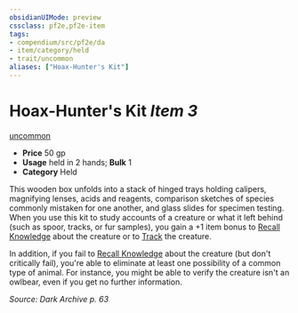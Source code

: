 ```yaml
---
obsidianUIMode: preview
cssclass: pf2e,pf2e-item
tags:
- compendium/src/pf2e/da
- item/category/held
- trait/uncommon
aliases: ["Hoax-Hunter's Kit"]
---
```

# Hoax-Hunter's Kit *Item 3*  
[uncommon](../../../Rules/traits/uncommon.md)  

- **Price** 50 gp
- **Usage** held in 2 hands; **Bulk** 1
- **Category** Held

This wooden box unfolds into a stack of hinged trays holding calipers, magnifying lenses, acids and reagents, comparison sketches of species commonly mistaken for one another, and glass slides for specimen testing. When you use this kit to study accounts of a creature or what it left behind (such as spoor, tracks, or fur samples), you gain a +1 item bonus to [Recall Knowledge](../../../Rules/actions/recall-knowledge.md) about the creature or to [Track](../../../Rules/actions/track.md) the creature.

In addition, if you fail to [Recall Knowledge](../../../Rules/actions/recall-knowledge.md) about the creature (but don't critically fail), you're able to eliminate at least one possibility of a common type of animal. For instance, you might be able to verify the creature isn't an owlbear, even if you get no further information.

*Source: Dark Archive p. 63*